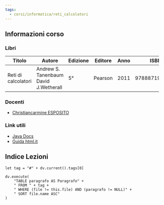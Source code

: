 ```yaml
---
tags:
  - corsi/informatica/reti_calcolatori
---
```


## Informazioni corso

### Libri
| Titolo              | Autore                                   | Edizione | Editore | Anno | ISBN          | Note |
| ------------------- | ---------------------------------------- | -------- | ------- | ---- | ------------- | ---- |
| Reti di calcolatori | Andrew S. Tanenbaum<br>David J.Wetherall | 5°       | Pearson | 2011 | 9788871926407 |      |

### Docenti
- [Christiancarmine ESPOSITO](https://docenti.unisa.it/030400/home)

### Link utili
- [Java Docs](https://docs.oracle.com/en/java/javase/15/docs/api/)
- [Guida html.it](https://www.html.it/guide/guida-java/)

## Indice Lezioni


```dataviewjs
let tag = "#" + dv.current().tags[0]

dv.execute(
	"TABLE paragrafo AS Paragrafo" +
	" FROM " + tag +
	" WHERE (file != this.file) AND (paragrafo != NULL)" +
	" SORT file.name ASC"
)
```
